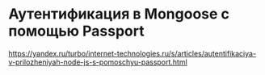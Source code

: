 # Аутентификация в Mongoose с помощью Passport

https://yandex.ru/turbo/internet-technologies.ru/s/articles/autentifikaciya-v-prilozheniyah-node-js-s-pomoschyu-passport.html










